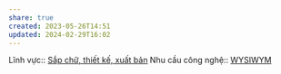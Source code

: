 ```yaml
---
share: true
created: 2023-05-26T14:51
updated: 2024-02-29T16:02
---
```

Lĩnh vực:: [Sắp chữ, thiết kế, xuất bản](../../L%C4%A9nh%20v%E1%BB%B1c/S%E1%BA%AFp%20ch%E1%BB%AF,%20thi%E1%BA%BFt%20k%E1%BA%BF,%20xu%E1%BA%A5t%20b%E1%BA%A3n.md)
Nhu cầu công nghệ:: [WYSIWYM](../../Nhu%20c%E1%BA%A7u%20c%C3%B4ng%20ngh%E1%BB%87/WYSIWYM.md)